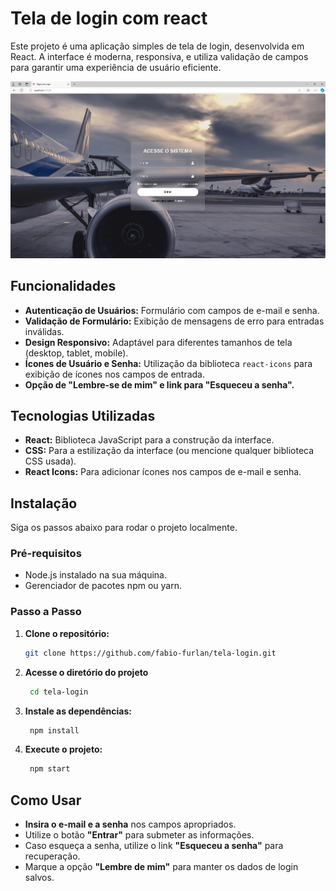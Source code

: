 # Tela de login com react

Este projeto é uma aplicação simples de tela de login, desenvolvida em React. A interface é moderna, responsiva, e utiliza validação de campos para garantir uma experiência de usuário eficiente.


![Tela de Login](https://raw.githubusercontent.com/fabio-furlan/tela-login/refs/heads/main/projeto-tela-login/src/assets/login.png)

## Funcionalidades

- **Autenticação de Usuários:** Formulário com campos de e-mail e senha.
- **Validação de Formulário:** Exibição de mensagens de erro para entradas inválidas.
- **Design Responsivo:** Adaptável para diferentes tamanhos de tela (desktop, tablet, mobile).
- **Ícones de Usuário e Senha:** Utilização da biblioteca `react-icons` para exibição de ícones nos campos de entrada.
- **Opção de "Lembre-se de mim" e link para "Esqueceu a senha".**

## Tecnologias Utilizadas

- **React:** Biblioteca JavaScript para a construção da interface.
- **CSS:** Para a estilização da interface (ou mencione qualquer biblioteca CSS usada).
- **React Icons:** Para adicionar ícones nos campos de e-mail e senha.

## Instalação

Siga os passos abaixo para rodar o projeto localmente.

### Pré-requisitos

- Node.js instalado na sua máquina.
- Gerenciador de pacotes npm ou yarn.

### Passo a Passo

1. **Clone o repositório:**

   ```bash
   git clone https://github.com/fabio-furlan/tela-login.git

2. **Acesse o diretório do projeto**

   ```bash
    cd tela-login

3. **Instale as dependências:**

   ```bash
    npm install

4. **Execute o projeto:**

   ```bash
    npm start

## Como Usar

- **Insira o e-mail e a senha** nos campos apropriados.
- Utilize o botão **"Entrar"** para submeter as informações.
- Caso esqueça a senha, utilize o link **"Esqueceu a senha"** para recuperação.
- Marque a opção **"Lembre de mim"** para manter os dados de login salvos.
